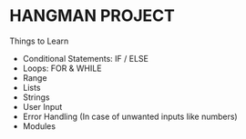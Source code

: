 # HANGMAN PROJECT

Things to Learn

- Conditional Statements: IF / ELSE
- Loops: FOR & WHILE
- Range
- Lists
- Strings
- User Input
- Error Handling (In case of unwanted inputs like numbers)
- Modules
